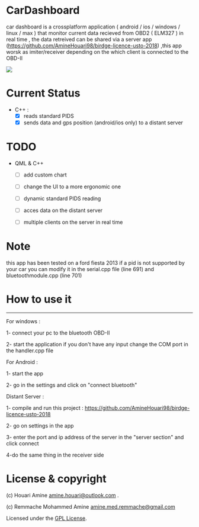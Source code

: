 # CarDashboard

car dashboard is a crossplatform application ( android / ios / windows / linux / max ) that monitor current data recieved from OBD2 ( ELM327 ) in real time , the data retreived can be shared via a server app (https://github.com/AmineHouari98/birdge-licence-usto-2018) ,this app worsk as imiter/receiver depending on the which client is connected to the OBD-II 

![](https://github.com/AmineHouari98/CarDashboard_licence_usto_2018/blob/master/cardashboard-GIF.gif)

# Current Status

- C++ :
    + [X] reads standard PIDS 
    + [X] sends data and gps position (android/ios only) to a distant server
    
# TODO
- QML & C++
    + [ ] add custom chart
    + [ ] change the UI to a more ergonomic one
    + [ ] dynamic standard PIDS reading
    + [ ] acces data on the distant server
    + [ ] multiple clients on the server in real time
    

# Note

this app has been tested on a ford fiesta 2013 if a pid is not supported by your car you can modify it in the serial.cpp file (line 691) and bluetoothmodule.cpp (line 701)


# How to use it
----------------
For windows :

1- connect your pc to the bluetooth OBD-II

2- start the application if you don't have any input change the COM port in the handler.cpp file

For Android :

1- start the app

2- go in the settings and click on "connect bluetooth"

Distant Server :

1- compile and run this project : https://github.com/AmineHouari98/birdge-licence-usto-2018

2- go on settings in the app

3- enter the port and ip address of the server in the "server section" and click connect

4-do the same thing in the receiver side

# License & copyright

(c) Houari Amine amine.houari@outlook.com .

(c) Remmache Mohammed Amine amine.med.remmache@gmail.com

Licensed under the [GPL License](LICENSE).
